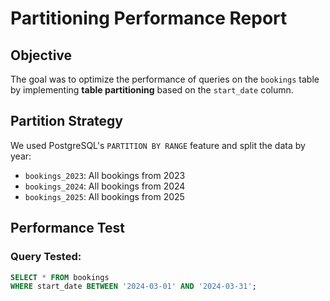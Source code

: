 # Partitioning Performance Report

## Objective
The goal was to optimize the performance of queries on the `bookings` table by implementing **table partitioning** based on the `start_date` column.

## Partition Strategy
We used PostgreSQL's `PARTITION BY RANGE` feature and split the data by year:

- `bookings_2023`: All bookings from 2023
- `bookings_2024`: All bookings from 2024
- `bookings_2025`: All bookings from 2025

## Performance Test

### Query Tested:
```sql
SELECT * FROM bookings
WHERE start_date BETWEEN '2024-03-01' AND '2024-03-31';
